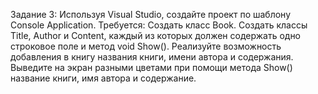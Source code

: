 Задание 3:
Используя Visual Studio, создайте проект по шаблону Console Application.
Требуется:
Создать класс Book. Создать классы Title, Author и Content, каждый из которых должен содержать
одно строковое поле и метод void Show().
Реализуйте возможность добавления в книгу названия книги, имени автора и содержания.
Выведите на экран разными цветами при помощи метода Show() название книги, имя автора и
содержание.
